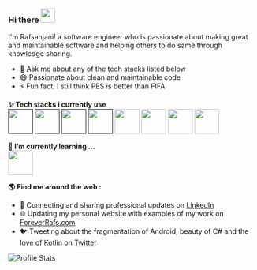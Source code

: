 ### Hi there  <img src="https://github.com/piyushP7pravin/piyushP7pravin/blob/master/Hi.gif" width="29px"> </h1>

I'm Rafsanjani! a software engineer who is passionate about making great and maintainable software and helping others to do same through knowledge sharing. 


- 💬 Ask me about any of the tech stacks listed below
- 😄 Passionate about clean and maintainable code
- ⚡ Fun fact: I still think PES is better than FIFA

**✨ Tech stacks i currently use**
<br>
<code><a href="" target="_blank"><img height=50 src="https://www.vectorlogo.zone/logos/java/java-ar21.svg"><a/></code>
<code><a href="" target="_blank"><img height=50 src="https://www.vectorlogo.zone/logos/kotlinlang/kotlinlang-ar21.svg"/><a/></code>
<code><a href="" target="_blank"><img height=50 src="https://www.vectorlogo.zone/logos/firebase/firebase-ar21.svg"/><a/></code>
<code><a href="" target="_blank"><img height=50 src="https://www.vectorlogo.zone/logos/android/android-ar21.svg"></a></code>
<code><a href="https://analytics.google.com/" target="_blank"><img height="50" src="https://www.vectorlogo.zone/logos/google_analytics/google_analytics-ar21.svg"></a></code>
<code><a href="https://git-scm.com/" target="_blank"><img height="50" src="https://www.vectorlogo.zone/logos/git-scm/git-scm-ar21.svg"></a></code>
<code><a href="https://www.sqlite.org/" target="_blank"><img height="50" src="https://www.vectorlogo.zone/logos/sqlite/sqlite-ar21.svg"></a></code>
<code><a href="https://www.json.org/" target="_blank"><img height="50" src="https://www.vectorlogo.zone/logos/json/json-ar21.svg"></a></code>
  
  
  
**🌱 I’m currently learning ...**
<br>
<code><a href="https://cloud.google.com/" target="_blank"><img height="50" src="https://www.vectorlogo.zone/logos/google_cloud/google_cloud-ar21.svg"></a></code>

**🌎  Find me around the web :**
- 💼  Connecting and sharing professional updates on <a href="https://www.linkedin.com/in/foreverrafs/">LinkedIn</a>
- 🌐  Updating my personal website with examples of my work on <a href="https://foreverrafs.com">ForeverRafs.com</a>
- 🐦  Tweeting about the fragmentation of Android, beauty of C# and the love of Kotlin on <a href="https://twitter.com/coded_rafs/">Twitter</a>

![Profile Stats](https://github-readme-stats.vercel.app/api?username=rafsanjani&show_icons=true)
